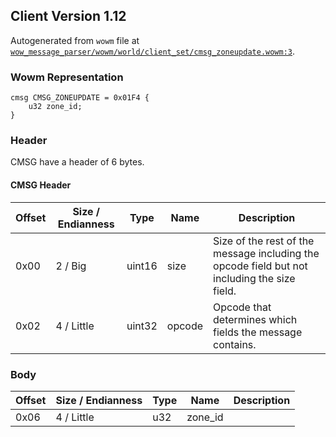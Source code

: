 ## Client Version 1.12

Autogenerated from `wowm` file at [`wow_message_parser/wowm/world/client_set/cmsg_zoneupdate.wowm:3`](https://github.com/gtker/wow_messages/tree/main/wow_message_parser/wowm/world/client_set/cmsg_zoneupdate.wowm#L3).

### Wowm Representation
```rust,ignore
cmsg CMSG_ZONEUPDATE = 0x01F4 {
    u32 zone_id;
}
```
### Header
CMSG have a header of 6 bytes.

#### CMSG Header
| Offset | Size / Endianness | Type   | Name   | Description |
| ------ | ----------------- | ------ | ------ | ----------- |
| 0x00   | 2 / Big           | uint16 | size   | Size of the rest of the message including the opcode field but not including the size field.|
| 0x02   | 4 / Little        | uint32 | opcode | Opcode that determines which fields the message contains.|
### Body
| Offset | Size / Endianness | Type | Name | Description |
| ------ | ----------------- | ---- | ---- | ----------- |
| 0x06 | 4 / Little | u32 | zone_id |  |
